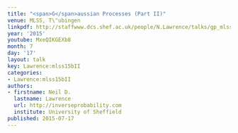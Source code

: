 ```yaml
---
title: "<span>G</span>aussian Processes (Part II)"
venue: MLSS, T\"ubingen
linkpdf: http://staffwww.dcs.shef.ac.uk/people/N.Lawrence/talks/gp_mlss15b.pdf
year: '2015'
youtube: MxeQIKGEXb8
month: 7
day: '17'
layout: talk
key: Lawrence:mlss15bII
categories:
- Lawrence:mlss15bII
authors:
- firstname: Neil D.
  lastname: Lawrence
  url: http://inverseprobability.com
  institute: University of Sheffield
published: 2015-07-17
---
```

